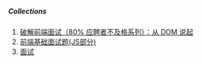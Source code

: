 ##### Collections

1. [破解前端面试（80% 应聘者不及格系列）：从 DOM 说起](https://juejin.im/post/58f558efac502e006c3e5c97)
2. [前端基础面试题(JS部分)](https://zhuanlan.zhihu.com/p/28428367)
3. [面试](https://github.com/huruji/FE-Interview)
